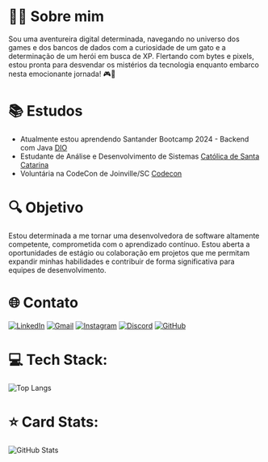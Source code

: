 # 👩‍💻 Sobre mim 

Sou uma aventureira digital determinada, navegando no universo dos games e dos bancos de dados com a curiosidade de um gato e a determinação de um herói em busca de XP. Flertando com bytes e pixels, estou pronta para desvendar os mistérios da tecnologia enquanto embarco nesta emocionante jornada! 🎮💾

# 📚 Estudos
- Atualmente estou aprendendo Santander Bootcamp 2024 - Backend com Java [DIO](https://web.dio.me/home)
- Estudante de Análise e Desenvolvimento de Sistemas [Católica de Santa Catarina](https://www.catolicasc.org.br/)
- Voluntária na CodeCon de Joinville/SC [Codecon](https://codecon.dev/)


# 🔍 Objetivo

Estou determinada a me tornar uma desenvolvedora de software altamente competente, comprometida com o aprendizado contínuo. Estou aberta a oportunidades de estágio ou colaboração em projetos que me permitam expandir minhas habilidades e contribuir de forma significativa para equipes de desenvolvimento.

# 🌐 Contato
[![LinkedIn](https://img.shields.io/badge/LinkedIn-000?style=for-the-badge&logo=linkedin&logoColor=0E76A8)](https://www.linkedin.com/in/let%C3%ADcia-maria-soares-fl%C3%BCgel/)
[![Gmail](https://img.shields.io/badge/Gmail-333333?style=for-the-badge&logo=gmail&logoColor=red)](mailto:soaresleticiamaria@gmail.com) 
[![Instagram](https://img.shields.io/badge/-Instagram-%23E4405F?style=for-the-badge&logo=instagram&logoColor=white)](https://www.instagram.com/leticiasoaresfl/)
[![Discord](https://img.shields.io/badge/Discord-7289DA?style=for-the-badge&logo=discord&logoColor=white)](https://discord.com/channels/@leticiamariasoaresflugel)
[![GitHub](https://img.shields.io/badge/GitHub-100000?style=for-the-badge&logo=github&logoColor=white)](https://github.com/leticiasoaresfl)


# 💻 Tech Stack:
![Top Langs](https://github-readme-stats-git-masterrstaa-rickstaa.vercel.app/api/top-langs/?username=leticiasoaresfl&bg_color=000&border_color=30A3DC&title_color=E94D5F&text_color=FFF)

# ⭐ Card Stats:
![GitHub Stats](https://github-readme-stats.vercel.app/api?username=leticiasoaresfl&theme=transparent&bg_color=000&border_color=30A3DC&show_icons=true&icon_color=30A3DC&title_color=E94D5F&text_color=FFF)
